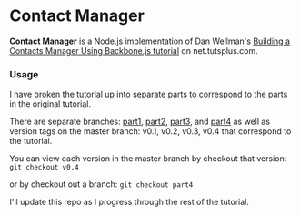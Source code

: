 # Contact Manager

**Contact Manager** is a Node.js implementation of Dan Wellman's [Building a Contacts Manager Using Backbone.js tutorial](http://net.tutsplus.com/tutorials/javascript-ajax/build-a-contacts-manager-using-backbone-js-part-1/) on net.tutsplus.com.

### Usage

I have broken the tutorial up into separate parts to correspond to the parts in the original tutorial.

There are separate branches: [part1](http://net.tutsplus.com/tutorials/javascript-ajax/build-a-contacts-manager-using-backbone-js-part-1/), [part2](http://net.tutsplus.com/tutorials/javascript-ajax/build-a-contacts-manager-using-backbone-js-part-2/), [part3](http://net.tutsplus.com/tutorials/javascript-ajax/build-a-contacts-manager-using-backbone-js-part-3/), and [part4](http://net.tutsplus.com/tutorials/javascript-ajax/build-a-contacts-manager-using-backbone-js-part-4/)
as well as version tags on the master branch: v0.1, v0.2, v0.3, v0.4
that correspond to the tutorial.

You can view each version in the master branch by checkout that version:
    ```git checkout v0.4```

or by checkout out a branch:
    ```git checkout part4```

I'll update this repo as I progress through the rest of the tutorial.